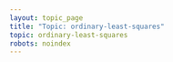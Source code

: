 ```yaml
---
layout: topic_page
title: "Topic: ordinary-least-squares"
topic: ordinary-least-squares
robots: noindex
---
```

